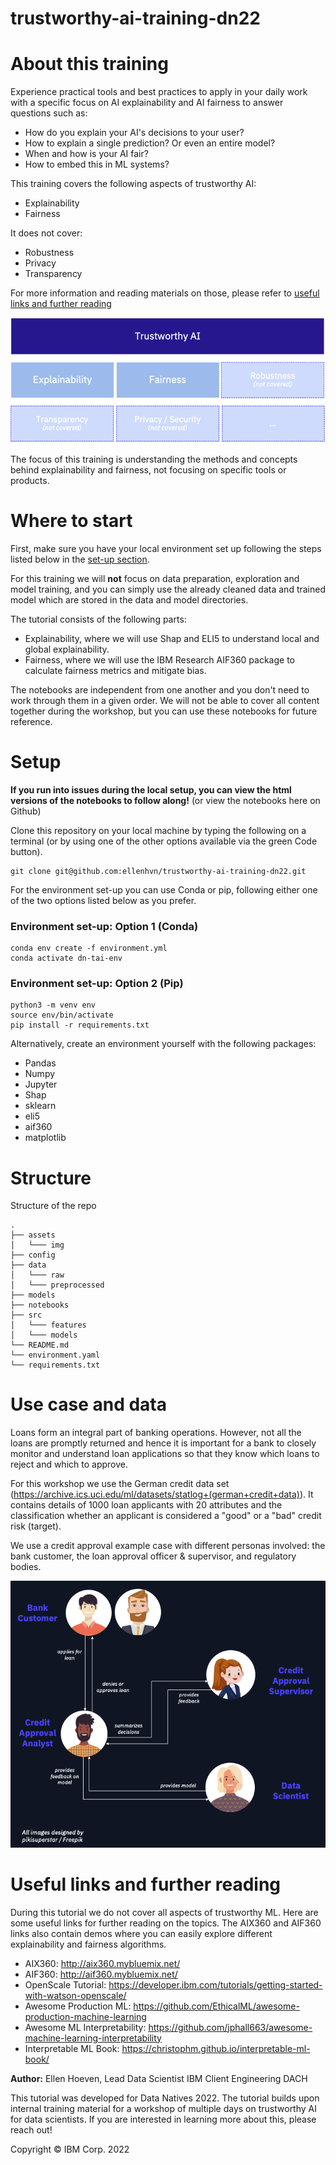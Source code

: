 # trustworthy-ai-training-dn22

# About this training

Experience practical tools and best practices to apply in your daily work with a specific focus on AI explainability and AI fairness to answer questions such as: 
* How do you explain your AI's decisions to your user? 
* How to explain a single prediction? Or even an entire model? 
* When and how is your AI fair? 
* How to embed this in ML systems?

This training covers the following aspects of trustworthy AI:
- Explainability
- Fairness

It does not cover:
- Robustness
- Privacy
- Transparency 

For more information and reading materials on those, please refer to [useful links and further reading](#useful-links-and-further-reading)

<p>
    <img src="assets/img/Trustworthy AI Overview.png"/>
</p>

The focus of this training is understanding the methods and concepts behind explainability and fairness, not focusing on specific tools or products.

# Where to start

First, make sure you have your local environment set up following the steps listed below in the [set-up section](#setup). 

For this training we will __not__ focus on data preparation, exploration and model training, and you can simply use the 
already cleaned data and trained model which are stored in the data and model directories.

The tutorial consists of the following parts:
* Explainability, where we will use Shap and ELI5 to understand local and global explainability.
* Fairness, where we will use the IBM Research AIF360 package to calculate fairness metrics and mitigate bias.

The notebooks are independent from one another and you don't need to work through them in a given order.
We will not be able to cover all content together during the workshop, but you can use these notebooks for future reference. 

# Setup

**If you run into issues during the local setup, you can view the html versions of the notebooks to follow along!** 
(or view the notebooks here on Github) 

Clone this repository on your local machine by typing the following on a terminal (or by using one 
of the other options available via the green Code button).

```
git clone git@github.com:ellenhvn/trustworthy-ai-training-dn22.git
```

For the environment set-up you can use Conda or pip, following either one of the two options listed below as you prefer.

### Environment set-up: Option 1 (Conda)

```
conda env create -f environment.yml
conda activate dn-tai-env
```

### Environment set-up: Option 2 (Pip)

```
python3 -m venv env
source env/bin/activate
pip install -r requirements.txt
```

Alternatively, create an environment yourself with the following packages:
- Pandas
- Numpy
- Jupyter
- Shap
- sklearn
- eli5
- aif360
- matplotlib

# Structure

Structure of the repo

    .
    ├── assets                  
    │   └─── img                
    ├── config                  
    ├── data                    
    │   └─── raw
    │   └─── preprocessed      
    ├── models                 
    ├── notebooks               
    ├── src                    
    │   └─── features           
    │   └─── models
    └── README.md
    └── environment.yaml
    └── requirements.txt

# Use case and data

Loans form an integral part of banking operations. 
However, not all the loans are promptly returned and hence it is important for a bank to closely monitor and 
understand loan applications so that they know which loans to reject and which to approve.

For this workshop we use the German credit data set 
(https://archive.ics.uci.edu/ml/datasets/statlog+(german+credit+data)). 
It contains details of 1000 loan applicants with 20 attributes and the classification whether an applicant is 
considered a "good" or a "bad" credit risk (target).

We use a credit approval example case with different personas involved: the bank customer, the loan approval officer 
& supervisor, and regulatory bodies. 

<p>
    <img src="assets/img/Use Case.png"/>
</p>


# Useful links and further reading 

During this tutorial we do not cover all aspects of trustworthy ML. Here are some useful links for further 
reading on the topics. The AIX360 and AIF360 links also contain demos where you can easily explore different
explainability and fairness algorithms. 

* AIX360: http://aix360.mybluemix.net/ 
* AIF360: http://aif360.mybluemix.net/
* OpenScale Tutorial: https://developer.ibm.com/tutorials/getting-started-with-watson-openscale/
* Awesome Production ML: https://github.com/EthicalML/awesome-production-machine-learning
* Awesome ML Interpretability: https://github.com/jphall663/awesome-machine-learning-interpretability
* Interpretable ML Book: https://christophm.github.io/interpretable-ml-book/

__Author:__ Ellen Hoeven, Lead Data Scientist IBM Client Engineering DACH

This tutorial was developed for Data Natives 2022. 
The tutorial builds upon internal training material for a workshop of multiple days on trustworthy AI for data scientists.
If you are interested in learning more about this, please reach out! 

Copyright © IBM Corp. 2022